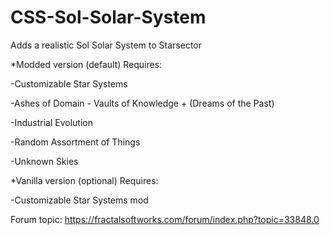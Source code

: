 # CSS-Sol-Solar-System

Adds a realistic Sol Solar System to Starsector

*Modded version (default) Requires:

-Customizable Star Systems

-Ashes of Domain - Vaults of Knowledge + (Dreams of the Past)

-Industrial Evolution

-Random Assortment of Things

-Unknown Skies

*Vanilla version (optional) Requires:

-Customizable Star Systems mod

Forum topic: https://fractalsoftworks.com/forum/index.php?topic=33848.0
